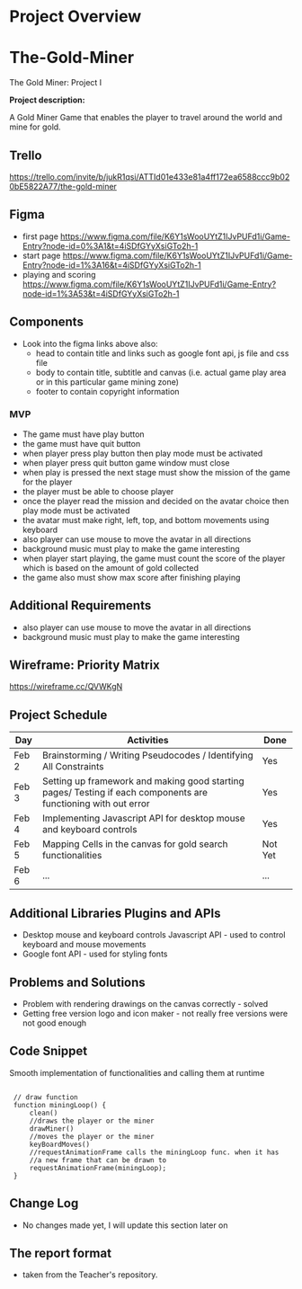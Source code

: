 
# Project Overview

# The-Gold-Miner
The Gold Miner: Project I

**Project description:** 

A Gold Miner Game that enables the player to travel around the world and mine for gold.

## Trello
   https://trello.com/invite/b/jukR1qsi/ATTId01e433e81a4ff172ea6588ccc9b020bE5822A77/the-gold-miner

## Figma

- first page https://www.figma.com/file/K6Y1sWooUYtZ1IJvPUFd1i/Game-Entry?node-id=0%3A1&t=4iSDfGYyXsiGTo2h-1
- start page https://www.figma.com/file/K6Y1sWooUYtZ1IJvPUFd1i/Game-Entry?node-id=1%3A16&t=4iSDfGYyXsiGTo2h-1
- playing and scoring https://www.figma.com/file/K6Y1sWooUYtZ1IJvPUFd1i/Game-Entry?node-id=1%3A53&t=4iSDfGYyXsiGTo2h-1

## Components

- Look into the figma links above also:
  - head to contain title and links such as google font api, js file and css file
  - body to contain title, subtitle and canvas (i.e. actual game play area or in this particular game mining zone) 
  - footer to contain copyright information 

### MVP

- The game must have play button 
- the game must have quit button
- when player press play button then play mode must be activated 
- when player press quit button game window must close
- when play is pressed the next stage must show the mission of the game for the player
- the player must be able to choose player
- once the player read the mission and decided on the avatar choice then play mode must be activated
- the avatar must make right, left, top, and bottom movements using keyboard 
- also player can use mouse to move the avatar in all directions
- background music must play to make the game interesting
- when player start playing, the game must count the score of the player which is based on the amount of gold collected
- the game also must show max score after finishing playing

## Additional Requirements
- also player can use mouse to move the avatar in all directions
- background music must play to make the game interesting

## Wireframe: Priority Matrix
   
   https://wireframe.cc/QVWKgN


## Project Schedule

|  Day | Activities | Done
|---|---| ---|
|Feb 2| Brainstorming / Writing Pseudocodes / Identifying All Constraints | Yes
|Feb 3| Setting up framework and making good starting pages/ Testing if each components are functioning with out error | Yes
|Feb 4| Implementing Javascript API for desktop mouse and keyboard controls | Yes
|Feb 5| Mapping Cells in the canvas for gold search functionalities  | Not Yet
|Feb 6| ... | ...


## Additional Libraries Plugins and APIs

- Desktop mouse and keyboard controls Javascript API - used to control keyboard and mouse movements 
- Google font API - used for styling fonts 



## Problems and Solutions 

- Problem with rendering drawings on the canvas correctly - solved 
- Getting free version logo and icon maker - not really free versions were not good enough

## Code Snippet

Smooth implementation of functionalities and calling them at runtime


```

 // draw function
 function miningLoop() {
     clean()
     //draws the player or the miner
     drawMiner()
     //moves the player or the miner
     keyBoardMoves()
     //requestAnimationFrame calls the miningLoop func. when it has 
     //a new frame that can be drawn to
     requestAnimationFrame(miningLoop);
 }

```

## Change Log

- No changes made yet, I will update this section later on 

## The report format
- taken from the Teacher's repository. 